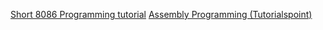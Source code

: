<a href="https://www.scribd.com/document/21040150/8086-Programming">Short 8086 Programming tutorial</a>
<a href="https://www.tutorialspoint.com/assembly_programming/">Assembly Programming (Tutorialspoint) </a>

